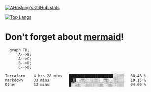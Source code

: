 [![AHosking's GitHub stats](https://github-readme-stats.vercel.app/api?username=ahosking&count_private=true&show_icons=true&theme=onedark&hide_rank=true&include_all_commits=true)](https://github.com/ahosking)

[![Top Langs](https://github-readme-stats.vercel.app/api/top-langs/?username=ahosking&layout=compact&theme=onedark)](https://github.com/ahosking)


# Don't forget about [mermaid](https://github.blog/2022-02-14-include-diagrams-markdown-files-mermaid/)!

```mermaid
  graph TD;
      A-->B;
      A-->C;
      B-->D;
      C-->D;
```

<!--START_SECTION:waka-->

```text
Terraform    4 hrs 28 mins   ████████████████████░░░░░   80.48 %
Markdown     33 mins         ██▓░░░░░░░░░░░░░░░░░░░░░░   10.15 %
Other        13 mins         █░░░░░░░░░░░░░░░░░░░░░░░░   04.06 %
```

<!--END_SECTION:waka-->
